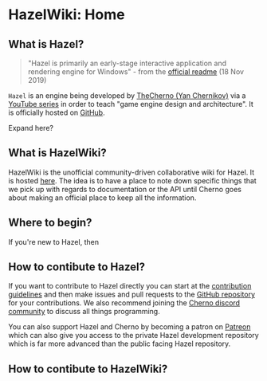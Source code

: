# HazelWiki: Home

## What is Hazel?

> "Hazel is primarily an early-stage interactive application and rendering engine for Windows" - from the [official readme](https://github.com/TheCherno/Hazel/blob/master/README.md) (18 Nov 2019)

`Hazel` is an engine being developed by [TheCherno (Yan Chernikov)](https://thecherno.com/) via a [YouTube series](https://thecherno.com/engine) in order to teach "game engine design and architecture". It is officially hosted on [GitHub](https://github.com/TheCherno/Hazel).

Expand here?

## What is HazelWiki?

HazelWiki is the unofficial community-driven collaborative wiki for Hazel. It is hosted [here](https://thechernocommunity.github.io/HazelWiki/). The idea is to have a place to note down specific things that we pick up with regards to documentation or the API until Cherno goes about making an official place to keep all the information.

## Where to begin?

If you're new to Hazel, then

## How to contibute to Hazel?

If you want to contribute to Hazel directly you can start at the [contribution guidelines](https://github.com/TheCherno/Hazel/blob/master/.github/CONTRIBUTING.md) and then make issues and pull requests to the [GitHub repository](https://github.com/TheCherno/Hazel) for your contributions. We also recommend joining the [Cherno discord community](http://thecherno.com/discord) to discuss all things programming.

You can also support Hazel and Cherno by becoming a patron on [Patreon](https://patreon.com/thecherno) which can also give you access to the private Hazel development repository which is far more advanced than the public facing Hazel repository.

## How to contibute to HazelWiki?

